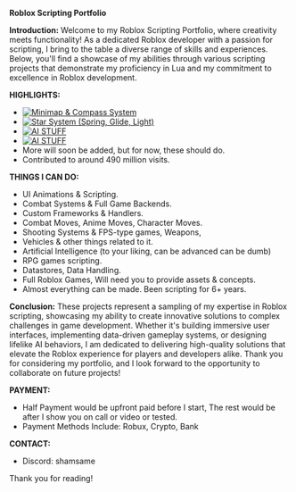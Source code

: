 **Roblox Scripting Portfolio**

**Introduction:**
Welcome to my Roblox Scripting Portfolio, where creativity meets functionality! As a dedicated Roblox developer with a passion for scripting, I bring to the table a diverse range of skills and experiences. Below, you'll find a showcase of my abilities through various scripting projects that demonstrate my proficiency in Lua and my commitment to excellence in Roblox development.

**HIGHLIGHTS:**
* [![Minimap & Compass System]()](https://streamable.com/4eudgm)
* [![Star System (Spring, Glide, Light)]()](https://streamable.com/007jyr)
* [![AI STUFF]()](https://i.gyazo.com/a0fe3b40050d40091284973b7c9b7995.mp4)
* [![AI STUFF]()](https://streamable.com/aapl8g)
* More will soon be added, but for now, these should do.
* Contributed to around 490 million visits.

**THINGS I CAN DO:**
- UI Animations & Scripting.
- Combat Systems & Full Game Backends.
- Custom Frameworks & Handlers.
- Combat Moves, Anime Moves, Character Moves.
- Shooting Systems & FPS-type games, Weapons,
- Vehicles & other things related to it.
- Artificial Intelligence (to your liking, can be advanced can be dumb)
- RPG games scripting.
- Datastores, Data Handling.
- Full Roblox Games, Will need you to provide assets & concepts.
- Almost everything can be made. Been scripting for 6+ years.

**Conclusion:**
These projects represent a sampling of my expertise in Roblox scripting, showcasing my ability to create innovative solutions to complex challenges in game development. Whether it's building immersive user interfaces, implementing data-driven gameplay systems, or designing lifelike AI behaviors, I am dedicated to delivering high-quality solutions that elevate the Roblox experience for players and developers alike. Thank you for considering my portfolio, and I look forward to the opportunity to collaborate on future projects!

**PAYMENT:**
* Half Payment would be upfront paid before I start, The rest would be after I show you on call or video or tested.
* Payment Methods Include: Robux, Crypto, Bank

**CONTACT:**
* Discord: shamsame

Thank you for reading!
